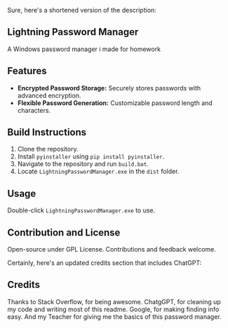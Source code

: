 Sure, here's a shortened version of the description:

## Lightning Password Manager
A Windows password manager i made for homework

## Features
- **Encrypted Password Storage:** Securely stores passwords with advanced encryption.
- **Flexible Password Generation:** Customizable password length and characters.

## Build Instructions
1. Clone the repository.
2. Install `pyinstaller` using `pip install pyinstaller`.
3. Navigate to the repository and run `build.bat`.
4. Locate `LightningPasswordManager.exe` in the `dist` folder.

## Usage
Double-click `LightningPasswordManager.exe` to use.

## Contribution and License
Open-source under GPL License. Contributions and feedback welcome.

Certainly, here's an updated credits section that includes ChatGPT:

## Credits
Thanks to Stack Overflow, for being awesome.
ChatgGPT, for cleaning up my code and writing most of this readme.
Google, for making finding info easy.
And my Teacher for giving me the basics of this password manager.
